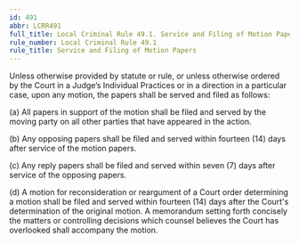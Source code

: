 ```yaml
---
id: 491
abbr: LCRR491
full_title: Local Criminal Rule 49.1. Service and Filing of Motion Papers
rule_number: Local Criminal Rule 49.1
rule_title: Service and Filing of Motion Papers
---
```


Unless otherwise provided by statute or rule, or unless otherwise ordered by the Court in a
Judge’s Individual Practices or in a direction in a particular case, upon any motion, the papers shall be
served and filed as follows:

(a) All papers in support of the motion shall be filed and served by the moving party on all
other parties that have appeared in the action.

(b) Any opposing papers shall be filed and served within fourteen (14) days after service of 
the motion papers.

(c) Any reply papers shall be filed and served within seven (7) days after service of the
opposing papers.

(d) A motion for reconsideration or reargument of a Court order determining a motion
shall be filed and served within fourteen (14) days after the Court's determination of the original
motion. A memorandum setting forth concisely the matters or controlling decisions which counsel
believes the Court has overlooked shall accompany the motion.